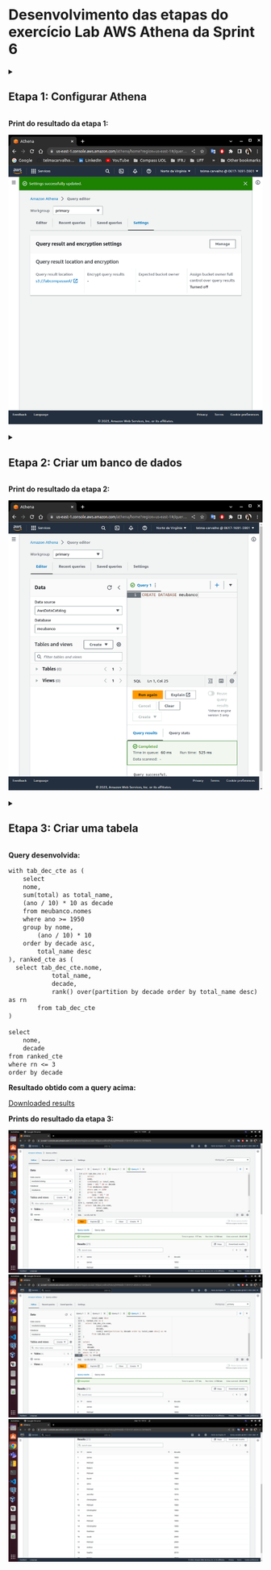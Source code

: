 # Desenvolvimento das etapas do exercício Lab AWS Athena da Sprint 6

<details>
<summary>
<h2>Etapa 1: Configurar Athena</h2>
</summary>

1. Faça login no AWS Management Console e abra o console do Amazon S3 em https://console.aws.amazon.com/s3/.

2. Verifique se o arquivo nomes.csv está no Bucket name (Nome do bucket) criado no laboratório de S3. Se não tiver, execute as seguintes etapas:

    - Selecione Create bucket (Criar bucket)

    - Insira o Bucket name (Nome do bucket).

    - Selecione a região onde você deseja criar o bucket (US East (N. Virginia) us-east-1)

    - Para aceitar as configurações padrão e criar o bucket, escolha Create (Criar).

    - Para fazer upload do arquivo, siga um destes procedimentos:

        - Arraste e solte o arquivo na listagem de buckets do console.

        - Escolha Upload (Fazer upload) e siga as instruções para escolher e fazer upload do arquivo.

3. Realize download do arquivo nomes.csv (caso não tenha feito ainda).

4. Analise o arquivo descobrindo o nome e o tipo de dado de cada coluna.

5. De volta  ao Console AWS, crie uma pasta dentro do bucket chamada queries. O AWS Athena usará esta pasta para armazenar as consultas executadas.

6. Acesse o AWS Athena e clique em Explore the Query Editor (Explorar o editor de consultas).

7. No Athena, escolha View Settings (Visualizar configurações) para configurar um local para os resultados de consultas no Amazon S3.

8. Na guia Settings (Configurações), escolha Manage (Gerenciar).

9. Em Manage settings (Gerenciar configurações), faça um dos seguintes procedimentos:

    - Na caixa de texto Query result location (Localização dos resultados da consulta), insira o caminho para o bucket criado no Amazon S3 para resultados de consultas. Adicione o prefixo s3:// ao caminho. E aponte para a pasta queries criada.

    - Escolha Browse S3 (Navegar no S3), escolha o bucket do Amazon S3 que você criou na região atual e escolha Choose (Escolher).

10. Escolha Save (Salvar).

11. Selecione Editor para alternar para o editor de consultas.

</details>

**Print do resultado da etapa 1:**

![Print 1](https://github.com/telmacarvalho/programa_de_bolsas_compass/blob/main/Sprint%206/Data_%26_Analytics/Lab_AWS_Athena/1.png)

<details>
<summary>
<h2>Etapa 2: Criar um banco de dados</h2>
</summary>


1. À direita do painel de navegação, você pode usar o editor de consultas do Athena para inserir e executar as consultas e instruções.

2. Para criar um banco de dados denominado meubanco, insira a instrução CREATE DATABASE

3. CREATE DATABASE meubanco
Selecione Run (Executar) ou pressione Ctrl+ENTER.

4. Na lista Database (Banco de dados) à esquerda, escolha meubanco para torná-lo seu banco de dados atual.

</details>

**Print do resultado da etapa 2:**

![Print 2](https://github.com/telmacarvalho/programa_de_bolsas_compass/blob/main/Sprint%206/Data_%26_Analytics/Lab_AWS_Athena/2.png)

<details>
<summary>
<h2>Etapa 3: Criar uma tabela</h2>
</summary>

Agora que você tem um banco de dados, pode criar uma tabela do Athena para ele. A tabela criada será baseada nos dados de log de exemplo do Amazon CloudFront, no local s3://athena-examples-myregion/cloudfront/plaintext/, em que myregion é a sua Região da AWS atual. Abaixo um exemplo:

```
CREATE EXTERNAL TABLE IF NOT EXISTS data.cloudfront_logs (
  `Date` DATE,
  Time STRING,
  Location STRING,
  Bytes INT,
  RequestIP STRING,
  Method STRING,
  Host STRING,
  Uri STRING,
  Status INT,
  Referrer STRING,
  ClientInfo STRING
  ) 
  ROW FORMAT DELIMITED
  FIELDS TERMINATED BY '\t'
  LINES TERMINATED BY '\n'
  LOCATION 's3://athena-examples-my-region/cloudfront/plaintext/';
```

1. Elabore a query para criar a tabela no banco de dados que você criou. Abaixo apresentamos um template para a estrutura de dados.

```
CREATE EXTERNAL TABLE IF NOT EXISTS <nome do banco de dados>.<nome da tabela> (
  <nome dos campos com o tipo de dados>
)
ROW FORMAT SERDE 'org.apache.hadoop.hive.serde2.lazy.LazySimpleSerDe'
WITH SERDEPROPERTIES (
 'serialization.format' = ',',
 'field.delim' = ','
)
LOCATION <caminho do S3> 
```
2. Escolha Run.

3. Se a importação for bem-sucedida, você verá uma mensagem verde Completed (Concluído)

Alguns itens a observar para a atividade:

- Definimos todos os campos no conjunto de dados e demos a eles um tipo apropriado.

- Informamos ao Athena para usar o analisador LazySimpleSerDe CSV. Usamos esse analisador porque ele permite valores nulos para números. Ele não suporta valores entre aspas.

- Informamos ao analisador que os campos são delimitados por vírgulas e que a primeira linha contém nomes de campos que podem ser ignorados.

- Especificamos o local do arquivo CSV. Precisamos apenas fornecer a pasta, não o arquivo em si.

4. Teste os dados com a seguinte consulta, substituindo o nome dos campos, banco de dados e tabela pelos nomes que você criou anteriormente:

```
select nome from nomedobanco.nomedatabela where ano = 1999 order by total limit 15;
```

5. Crie uma consulta que lista os 3 nomes mais usados em cada década desde o 1950 até hoje.

</details>

**Query desenvolvida:**

```
with tab_dec_cte as (
    select 
    nome,
	sum(total) as total_name,
	(ano / 10) * 10 as decade
	from meubanco.nomes
	where ano >= 1950
	group by nome,
		(ano / 10) * 10
	order by decade asc,
		total_name desc
), ranked_cte as (
  select tab_dec_cte.nome,
			total_name,
			decade,
			rank() over(partition by decade	order by total_name desc) as rn
		from tab_dec_cte
)

select 
    nome,
	decade
from ranked_cte
where rn <= 3
order by decade
```
**Resultado obtido com a query acima:**

[Downloaded results](https://github.com/telmacarvalho/programa_de_bolsas_compass/blob/main/Sprint%206/Data_%26_Analytics/Lab_AWS_Athena/Result_Lab_AWS_Athena.csv)

**Prints do resultado da etapa 3:**

![Print 3](https://github.com/telmacarvalho/programa_de_bolsas_compass/blob/main/Sprint%206/Data_%26_Analytics/Lab_AWS_Athena/3.png)\
![Print 4](https://github.com/telmacarvalho/programa_de_bolsas_compass/blob/main/Sprint%206/Data_%26_Analytics/Lab_AWS_Athena/4.png)\
![Print 5](https://github.com/telmacarvalho/programa_de_bolsas_compass/blob/main/Sprint%206/Data_%26_Analytics/Lab_AWS_Athena/5.png)